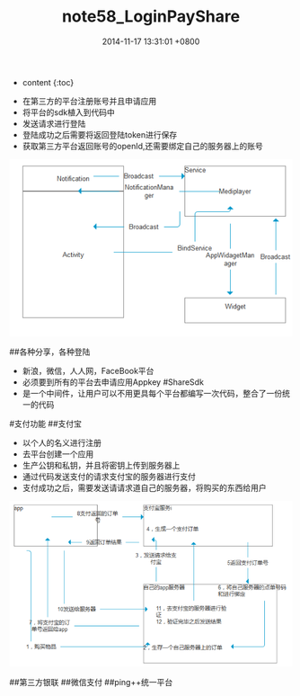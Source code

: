 ﻿---
layout: post
title:  "note58_LoginPayShare"
date:   2014-11-17 13:31:01 +0800
categories: android
tag: android
---

* content
{:toc}
- 在第三方的平台注册账号并且申请应用
- 将平台的sdk植入到代码中
- 发送请求进行登陆
- 登陆成功之后需要将返回登陆token进行保存
- 获取第三方平台返回账号的openId,还需要绑定自己的服务器上的账号

![](image1.png)

##各种分享，各种登陆
- 新浪，微信，人人网，FaceBook平台
- 必须要到所有的平台去申请应用Appkey
#ShareSdk
- 是一个中间件，让用户可以不用更具每个平台都编写一次代码，整合了一份统一的代码

#支付功能
##支付宝
- 以个人的名义进行注册
- 去平台创建一个应用
- 生产公钥和私钥，并且将密钥上传到服务器上
- 通过代码发送支付的请求支付宝的服务器进行支付
- 支付成功之后，需要发送请请求道自己的服务器，将购买的东西给用户

![](image2.png)

##第三方银联
##微信支付
##ping++统一平台








